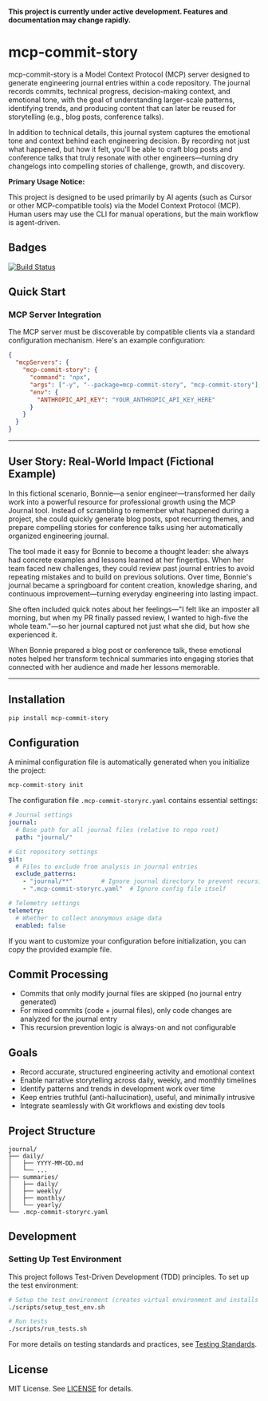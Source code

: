 **This project is currently under active development. Features and documentation may change rapidly.**

# mcp-commit-story
mcp-commit-story is a Model Context Protocol (MCP) server designed to generate engineering journal entries within a code repository. The journal records commits, technical progress, decision-making context, and emotional tone, with the goal of understanding larger-scale patterns, identifying trends, and producing content that can later be reused for storytelling (e.g., blog posts, conference talks).

In addition to technical details, this journal system captures the emotional tone and context behind each engineering decision. By recording not just what happened, but how it felt, you'll be able to craft blog posts and conference talks that truly resonate with other engineers—turning dry changelogs into compelling stories of challenge, growth, and discovery.

**Primary Usage Notice:**

This project is designed to be used primarily by AI agents (such as Cursor or other MCP-compatible tools) via the Model Context Protocol (MCP). Human users may use the CLI for manual operations, but the main workflow is agent-driven.

## Badges

[![Build Status](https://github.com/wiggitywhitney/mcp-commit-story/actions/workflows/tests.yml/badge.svg?branch=main)](https://github.com/wiggitywhitney/mcp-commit-story/actions/workflows/tests.yml)
<!-- [![codecov](https://codecov.io/gh/wiggitywhitney/mcp-commit-story/branch/main/graph/badge.svg)](https://codecov.io/gh/wiggitywhitney/mcp-commit-story) -->

## Quick Start

### MCP Server Integration
The MCP server must be discoverable by compatible clients via a standard configuration mechanism. Here's an example configuration:

```json
{
  "mcpServers": {
    "mcp-commit-story": {
      "command": "npx",
      "args": ["-y", "--package=mcp-commit-story", "mcp-commit-story"],
      "env": {
        "ANTHROPIC_API_KEY": "YOUR_ANTHROPIC_API_KEY_HERE"
      }
    }
  }
}
```
---

## User Story: Real-World Impact (Fictional Example)

In this fictional scenario, Bonnie—a senior engineer—transformed her daily work into a powerful resource for professional growth using the MCP Journal 
tool. Instead of scrambling to remember what happened during a project, she could quickly generate blog posts, spot recurring themes, and prepare 
compelling stories for conference talks using her automatically organized engineering journal.

The tool made it easy for Bonnie to become a thought leader: she always had concrete examples and lessons learned at her fingertips. When her team 
faced new challenges, they could review past journal entries to avoid repeating mistakes and to build on previous solutions. Over time, Bonnie's 
journal became a springboard for content creation, knowledge sharing, and continuous improvement—turning everyday engineering into lasting impact.

She often included quick notes about her feelings—"I felt like an imposter all morning, but when my PR finally passed review, I wanted to high-five the whole team."—so her journal captured not just what she did, but how she experienced it.

When Bonnie prepared a blog post or conference talk, these emotional notes helped her transform technical summaries into engaging stories that connected with her audience and made her lessons memorable.

---
## Installation

```bash
pip install mcp-commit-story
```

## Configuration

A minimal configuration file is automatically generated when you initialize the project:

```bash
mcp-commit-story init
```

The configuration file `.mcp-commit-storyrc.yaml` contains essential settings:

```yaml
# Journal settings
journal:
  # Base path for all journal files (relative to repo root)
  path: "journal/"

# Git repository settings
git:
  # Files to exclude from analysis in journal entries
  exclude_patterns:
    - "journal/**"        # Ignore journal directory to prevent recursion
    - ".mcp-commit-storyrc.yaml"  # Ignore config file itself

# Telemetry settings
telemetry:
  # Whether to collect anonymous usage data
  enabled: false
```

If you want to customize your configuration before initialization, you can copy the provided example file.

## Commit Processing
- Commits that only modify journal files are skipped (no journal entry generated)
- For mixed commits (code + journal files), only code changes are analyzed for the journal entry
- This recursion prevention logic is always-on and not configurable

## Goals
- Record accurate, structured engineering activity and emotional context
- Enable narrative storytelling across daily, weekly, and monthly timelines
- Identify patterns and trends in development work over time
- Keep entries truthful (anti-hallucination), useful, and minimally intrusive
- Integrate seamlessly with Git workflows and existing dev tools

## Project Structure

```
journal/
├── daily/
│   ├── YYYY-MM-DD.md
│   └── ...
├── summaries/
│   ├── daily/
│   ├── weekly/
│   ├── monthly/
│   └── yearly/
└── .mcp-commit-storyrc.yaml
```

## Development

### Setting Up Test Environment

This project follows Test-Driven Development (TDD) principles. To set up the test environment:

```bash
# Setup the test environment (creates virtual environment and installs dependencies)
./scripts/setup_test_env.sh

# Run tests
./scripts/run_tests.sh
```

For more details on testing standards and practices, see [Testing Standards](docs/testing_standards.md).

## License

MIT License. See [LICENSE](LICENSE) for details.
